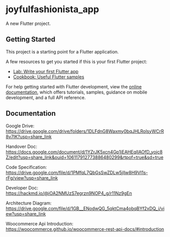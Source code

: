 # joyfulfashionista_app

A new Flutter project.

## Getting Started

This project is a starting point for a Flutter application.

A few resources to get you started if this is your first Flutter project:

- [Lab: Write your first Flutter app](https://docs.flutter.dev/get-started/codelab)
- [Cookbook: Useful Flutter samples](https://docs.flutter.dev/cookbook)

For help getting started with Flutter development, view the
[online documentation](https://docs.flutter.dev/), which offers tutorials,
samples, guidance on mobile development, and a full API reference.

## Documentation

Google Drive: https://drive.google.com/drive/folders/1DLFdnG8Waxmy0bqJHLRolsyWCrR8v7IK?usp=share_link

Handover Doc: https://docs.google.com/document/d/1YZrJK5xcn4Gp1iEAHEqlIAOfD_yojc8Z/edit?usp=share_link&ouid=106117912773886480299&rtpof=true&sd=true

Code Specification: https://drive.google.com/file/d/1PMfqL7QbGsSwZDLw5jllw8H9VI1s-rFg/view?usp=share_link

Developer Doc: https://hackmd.io/@iOA2NMUzS7egrzn9NOP4_g/r11Nz9gEn

Architecture Diagram: https://drive.google.com/file/d/1GB__ENodwQG_5qktCma4obqBYf2xDQ_j/view?usp=share_link

Woocommerce Api Introduction: https://woocommerce.github.io/woocommerce-rest-api-docs/#introduction


